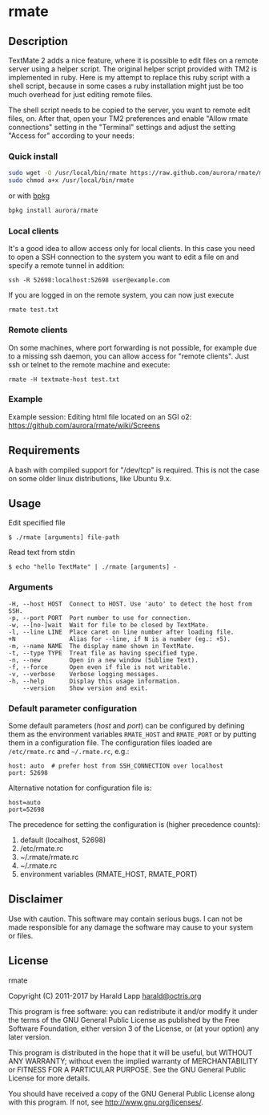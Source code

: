 # rmate

## Description

TextMate 2 adds a nice feature, where it is possible to edit files on a remote server
using a helper script. The original helper script provided with TM2 is implemented in
ruby. Here is my attempt to replace this ruby script with a shell script, because in
some cases a ruby installation might just be too much overhead for just editing remote
files.

The shell script needs to be copied to the server, you want to remote edit files, on.
After that, open your TM2 preferences and enable "Allow rmate connections" setting in
the "Terminal" settings and adjust the setting "Access for" according to your needs:

### Quick install

```bash
sudo wget -O /usr/local/bin/rmate https://raw.github.com/aurora/rmate/master/rmate
sudo chmod a+x /usr/local/bin/rmate
```

or with [bpkg](https://github.com/bpkg/bpkg)

```bash
bpkg install aurora/rmate
```

### Local clients

It's a good idea to allow access only for local clients. In this case you need to open
a SSH connection to the system you want to edit a file on and specify a remote tunnel in
addition:

	ssh -R 52698:localhost:52698 user@example.com

If you are logged in on the remote system, you can now just execute

	rmate test.txt


### Remote clients

On some machines, where port forwarding is not possible, for example due to a missing ssh
daemon, you can allow access for "remote clients". Just ssh or telnet to the remote machine
and execute:

    rmate -H textmate-host test.txt

### Example

Example session: Editing html file located on an SGI o2: <https://github.com/aurora/rmate/wiki/Screens>

## Requirements

A bash with compiled support for "/dev/tcp" is required. This is not the case on some
older linux distributions, like Ubuntu 9.x.

## Usage

Edit specified file

    $ ./rmate [arguments] file-path

Read text from stdin

    $ echo "hello TextMate" | ./rmate [arguments] -

### Arguments

    -H, --host HOST  Connect to HOST. Use 'auto' to detect the host from SSH.
    -p, --port PORT  Port number to use for connection.
    -w, --[no-]wait  Wait for file to be closed by TextMate.
    -l, --line LINE  Place caret on line number after loading file.
    +N               Alias for --line, if N is a number (eg.: +5).
    -m, --name NAME  The display name shown in TextMate.
    -t, --type TYPE  Treat file as having specified type.
    -n, --new        Open in a new window (Sublime Text).
    -f, --force      Open even if file is not writable.
    -v, --verbose    Verbose logging messages.
    -h, --help       Display this usage information.
        --version    Show version and exit.


### Default parameter configuration

Some default parameters (_host_ and _port_) can be configured by defining them
as the environment variables `RMATE_HOST` and `RMATE_PORT` or by putting them
in a configuration file. The configuration files loaded are `/etc/rmate.rc`
and `~/.rmate.rc`, e.g.:

    host: auto  # prefer host from SSH_CONNECTION over localhost
    port: 52698

Alternative notation for configuration file is:

    host=auto
    port=52698

The precedence for setting the configuration is (higher precedence counts):

1. default (localhost, 52698)
2. /etc/rmate.rc
3. ~/.rmate/rmate.rc
4. ~/.rmate.rc
5. environment variables (RMATE\_HOST, RMATE\_PORT)

## Disclaimer

Use with caution. This software may contain serious bugs. I can not be made responsible for
any damage the software may cause to your system or files.

## License

rmate

Copyright (C) 2011-2017 by Harald Lapp <harald@octris.org>

This program is free software: you can redistribute it and/or modify it under the terms of the GNU General Public License as published by the Free Software Foundation, either version 3 of the License, or (at your option) any later version.

This program is distributed in the hope that it will be useful, but WITHOUT ANY WARRANTY; without even the implied warranty of MERCHANTABILITY or FITNESS FOR A PARTICULAR PURPOSE. See the GNU General Public License for more details.

You should have received a copy of the GNU General Public License along with this program. If not, see <http://www.gnu.org/licenses/>.
